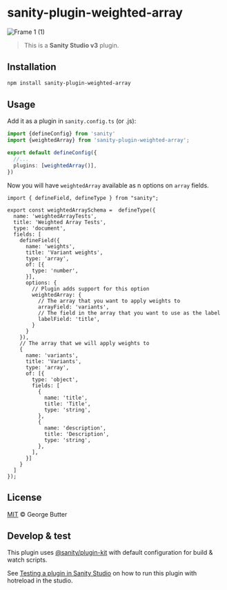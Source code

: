 # sanity-plugin-weighted-array

![Frame 1 (1)](https://user-images.githubusercontent.com/930712/236621989-a549cd5c-1ab4-4056-a473-ccc1ea867fe6.png)

> This is a **Sanity Studio v3** plugin.

## Installation

```sh
npm install sanity-plugin-weighted-array
```

## Usage

Add it as a plugin in `sanity.config.ts` (or .js):

```ts
import {defineConfig} from 'sanity'
import {weightedArray} from 'sanity-plugin-weighted-array';

export default defineConfig({
  //...
  plugins: [weightedArray()],
})
```

Now you will have `weightedArray` available as n options on `array` fields.

```
import { defineField, defineType } from "sanity";

export const weightedArraySchema =  defineType({
  name: 'weightedArrayTests',
  title: 'Weighted Array Tests',
  type: 'document',
  fields: [
    defineField({
      name: 'weights',
      title: 'Variant weights',
      type: 'array',
      of: [{
        type: 'number',
      }],
      options: {
        // Plugin adds support for this option
        weightedArray: {
          // The array that you want to apply weights to
          arrayField: 'variants',
          // The field in the array that you want to use as the label
          labelField: 'title',
        }
      }
    }),
    // The array that we will apply weights to
    {
      name: 'variants',
      title: 'Variants',
      type: 'array',
      of: [{
        type: 'object',
        fields: [
          {
            name: 'title',
            title: 'Title',
            type: 'string',
          },
          {
            name: 'description',
            title: 'Description',
            type: 'string',
          },
        ],
      }]
    }
  ]
});
```


## License

[MIT](LICENSE) © George Butter

## Develop & test

This plugin uses [@sanity/plugin-kit](https://github.com/sanity-io/plugin-kit)
with default configuration for build & watch scripts.

See [Testing a plugin in Sanity Studio](https://github.com/sanity-io/plugin-kit#testing-a-plugin-in-sanity-studio)
on how to run this plugin with hotreload in the studio.
